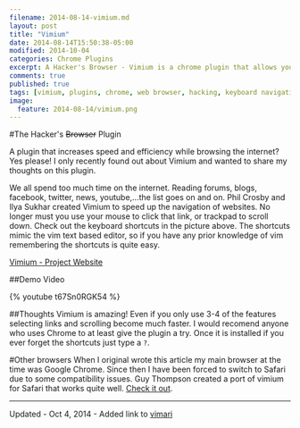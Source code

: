 ```yaml
---
filename: 2014-08-14-vimium.md
layout: post
title: "Vimium"
date: 2014-08-14T15:50:38-05:00
modified: 2014-10-04
categories: Chrome Plugins
excerpt: A Hacker's Browser - Vimium is a chrome plugin that allows you to navigate the web using your keyboard.
comments: true
published: true
tags: [vimium, plugins, chrome, web browser, hacking, keyboard navigation]
image:
  feature: 2014-08-14/vimium.png
---
```


#The Hacker's <s>Browser</s> Plugin

A plugin that increases speed and efficiency while browsing the internet? Yes please! I only recently found out about Vimium and wanted to share my thoughts on this plugin. 

We all spend too much time on the internet. Reading forums, blogs, facebook, twitter, news, youtube,...the list goes on and on. Phil Crosby and Ilya Sukhar created Vimium to speed up the navigation of websites. No longer must you use your mouse to click that link, or trackpad to scroll down. Check out the keyboard shortcuts in the picture above. The shortcuts mimic the vim text based editor, so if you have any prior knowledge of vim remembering the shortcuts is quite easy.



[Vimium - Project Website](http://vimium.github.io/)



##Demo Video

{% youtube t67Sn0RGK54 %}

##Thoughts
Vimium is amazing! Even if you only use 3-4 of the features selecting links and scrolling become much faster. I would recomend anyone who uses Chrome to at least give the plugin a try. Once it is installed if you ever forget the shortcuts just type a ``?``.

#Other browsers 
When I original wrote this article my main browser at the time was Google Chrome. Since then I have been forced to switch to Safari due to some compatibility issues. Guy Thompson created a port of vimium for Safari that works quite well. [Check it out](https://github.com/guyht/vimari).

---

Updated - Oct 4, 2014 - Added link to [vimari](https://github.com/guyht/vimari)
